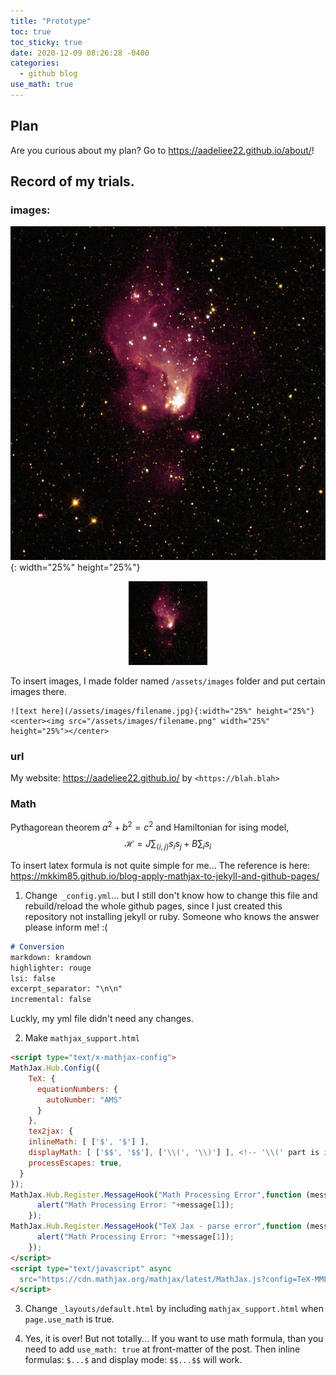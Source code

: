 ```yaml
---
title: "Prototype"
toc: true
toc_sticky: true
date: 2020-12-09 08:26:28 -0400
categories: 
  - github blog
use_math: true
---
```


## Plan
Are you curious about my plan? Go to <https://aadeliee22.github.io/about/>!

## Record of my trials.
### images:
![On June 18, 2019](/assets/images/june-18-2019-hubble-v-nebula.jpg){: width="25%" height="25%"}
<center><img src="/assets/images/june-18-2019-hubble-v-nebula.jpg" width="25%" height="25%"></center>

To insert images, I made folder named `/assets/images` folder and put certain images there.
```
![text here](/assets/images/filename.jpg){:width="25%" height="25%"}
<center><img src="/assets/images/filename.png" width="25%" height="25%"></center>
```

### url 
My website: <https://aadeliee22.github.io/> by `<https://blah.blah>`

### Math
Pythagorean theorem $a^2 + b^2 = c^2$ and Hamiltonian for ising model,
$$
\mathcal{H} = J\sum_{\langle i, j\rangle} s_i s_j + B\sum_i s_i
$$

To insert latex formula is not quite simple for me... The reference is here: <https://mkkim85.github.io/blog-apply-mathjax-to-jekyll-and-github-pages/>
1. Change` _config.yml`... but I still don't know how to change this file and rebuild/reload the whole github pages, since I just created this repository not installing jekyll or ruby. Someone who knows the answer please inform me! :(
```markdown
# Conversion
markdown: kramdown
highlighter: rouge
lsi: false
excerpt_separator: "\n\n"
incremental: false
```
Luckly, my yml file didn't need any changes.

2. Make `mathjax_support.html`
```html
<script type="text/x-mathjax-config">
MathJax.Hub.Config({
    TeX: {
      equationNumbers: {
        autoNumber: "AMS"
      }
    },
    tex2jax: {
    inlineMath: [ ['$', '$'] ],
    displayMath: [ ['$$', '$$'], ['\\(', '\\)'] ], <!-- '\\(' part is important for me. -->
    processEscapes: true,
  }
});
MathJax.Hub.Register.MessageHook("Math Processing Error",function (message) {
	  alert("Math Processing Error: "+message[1]);
	});
MathJax.Hub.Register.MessageHook("TeX Jax - parse error",function (message) {
	  alert("Math Processing Error: "+message[1]);
	});
</script>
<script type="text/javascript" async
  src="https://cdn.mathjax.org/mathjax/latest/MathJax.js?config=TeX-MML-AM_CHTML">
</script>
```

3. Change `_layouts/default.html` by including `mathjax_support.html` when `page.use_math` is true.

4. Yes, it is over! But not totally...
If you want to use math formula, than you need to add `use_math: true` at front-matter of the post.
Then inline formulas: `$...$` and display mode: `$$...$$` will work.



